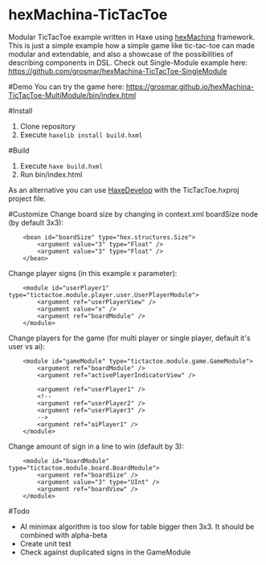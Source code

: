 # hexMachina-TicTacToe
Modular TicTacToe example written in Haxe using [hexMachina](http://hexmachina.org) framework.
This is just a simple example how a simple game like tic-tac-toe can made modular and extendable, and also a showcase of the possibilities of describing components in DSL.
Check out Single-Module example here: https://github.com/grosmar/hexMachina-TicTacToe-SingleModule

#Demo
You can try the game here: https://grosmar.github.io/hexMachina-TicTacToe-MultiModule/bin/index.html

#Install
1. Clone repository
2. Execute `haxelib install build.hxml`

#Build
1. Execute `haxe build.hxml`
2. Run bin/index.html

As an alternative you can use [HaxeDevelop](http://haxedevelop.org) with the TicTacToe.hxproj project file.

#Customize
Change board size by changing in context.xml boardSize node (by default 3x3):
```
    <bean id="boardSize" type="hex.structures.Size">
	    <argument value="3" type="Float" />
    	<argument value="3" type="Float" />
    </bean>
```
Change player signs (in this example x parameter):
```
    <module id="userPlayer1" type="tictactoe.module.player.user.UserPlayerModule">
		<argument ref="userPlayerView" />
		<argument value="x" />
		<argument ref="boardModule" />
	</module>
```
Change players for the game (for multi player or single player, default it's user vs ai):
```
    <module id="gameModule" type="tictactoe.module.game.GameModule">
		<argument ref="boardModule" />
		<argument ref="activePlayerIndicatorView" />
		
		<argument ref="userPlayer1" />
		<!--
		<argument ref="userPlayer2" />
		<argument ref="userPlayer3" />
		-->
		<argument ref="aiPlayer1" />
	</module>
```
Change amount of sign in a line to win (default by 3):
```
    <module id="boardModule" type="tictactoe.module.board.BoardModule">
		<argument ref="boardSize" />
		<argument value="3" type="UInt" />
		<argument ref="boardView" />
	</module>
```
#Todo
- AI minimax algorithm is too slow for table bigger then 3x3. It should be combined with alpha-beta
- Create unit test
- Check against duplicated signs in the GameModule
